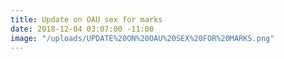 ```yaml
---
title: Update on OAU sex for marks
date: 2018-12-04 03:07:00 -11:00
image: "/uploads/UPDATE%20ON%20OAU%20SEX%20FOR%20MARKS.png"
---
```



